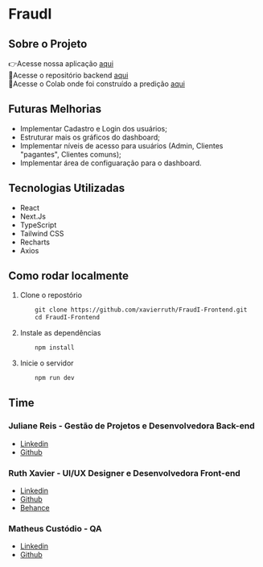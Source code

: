 # FraudI 

## Sobre o Projeto 

👉Acesse nossa aplicação [aqui](https://fraudi.vercel.app/) <br>
🔗Acesse o repositório backend [aqui](https://github.com/julianereism/back-predicao-python) <br>
📌Acesse o Colab onde foi construído a predição [aqui](https://colab.research.google.com/drive/1_q7MiOiE1JG5Weo9ZduPAWjHiaCwSM2m#scrollTo=YKNO1yiSMOTb) 

## Futuras Melhorias
* Implementar Cadastro e Login dos usuários; 
* Estruturar mais os gráficos do dashboard;
* Implementar níveis de acesso para usuários (Admin, Clientes "pagantes", Clientes comuns);
* Implementar área de configuaração para o dashboard. 

## Tecnologias Utilizadas

- React
- Next.Js
- TypeScript
- Tailwind CSS
- Recharts
- Axios

## Como rodar localmente 

1. Clone o repostório
    ```perl
        git clone https://github.com/xavierruth/FraudI-Frontend.git
        cd FraudI-Frontend
    ```
2. Instale as dependências 
    ```perl
        npm install
    ```

3. Inicie o servidor
    ```perl
        npm run dev
    ```
## Time

### Juliane Reis - Gestão de Projetos e Desenvolvedora Back-end
- [Linkedin](https://www.linkedin.com/in/julianereism/)
- [Github](https://github.com/julianereism)

### Ruth Xavier - UI/UX Designer e Desenvolvedora Front-end
- [Linkedin](https://www.linkedin.com/in/ruthxavier/)
- [Github](https://github.com/xavierruth)
- [Behance](https://www.behance.net/xavierruth)

### Matheus Custódio - QA
- [Linkedin](https://www.linkedin.com/in/custodiomatheus/)
- [Github](https://github.com/Mathueshcustodio)

